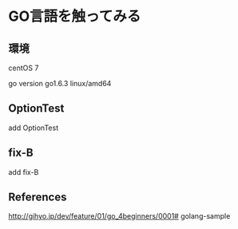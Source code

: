 # GO言語を触ってみる

## 環境
centOS 7

go version go1.6.3 linux/amd64


## OptionTest

add OptionTest


## fix-B

add fix-B


## References
http://gihyo.jp/dev/feature/01/go_4beginners/0001# golang-sample
